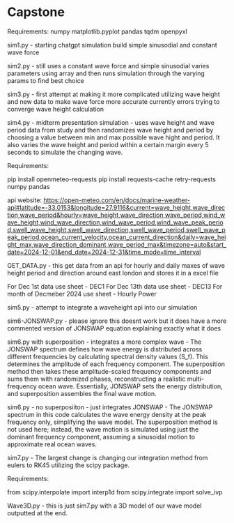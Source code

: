 # Capstone

Requirements: 
numpy 
matplotlib.pyplot 
pandas
tqdm
openpyxl

sim1.py - starting chatgpt simulation build simple sinusodial and constant wave force

sim2.py - still uses a constant wave force and simple sinusodial varies parameters using array and then runs simulation through the varying params to find best choice 

sim3.py - first attempt at making it more complicated utilizing wave height and new data to make wave force more accurate currently errors trying to converge wave height calculation

sim4.py - midterm presentation simulation - uses wave height and wave period data from study and then randomizes wave height and period by choosing a value between min and max possible wave hight and period. It also varies the wave height and period within a certain margin every 5 seconds to simulate the changing wave. 

Requirements: 

pip install openmeteo-requests
pip install requests-cache retry-requests numpy pandas

api website: https://open-meteo.com/en/docs/marine-weather-api#latitude=-33.0153&longitude=27.9116&current=wave_height,wave_direction,wave_period&hourly=wave_height,wave_direction,wave_period,wind_wave_height,wind_wave_direction,wind_wave_period,wind_wave_peak_period,swell_wave_height,swell_wave_direction,swell_wave_period,swell_wave_peak_period,ocean_current_velocity,ocean_current_direction&daily=wave_height_max,wave_direction_dominant,wave_period_max&timezone=auto&start_date=2024-12-01&end_date=2024-12-31&time_mode=time_interval

GET_DATA.py - this get data from an api for hourly and daily maxes of wave height period and direction around east london and stores it in a excel file 

For Dec 1st data use sheet - DEC1
For Dec 13th data use sheet - DEC13 
For month of Decmeber 2024 use sheet - Hourly Power

sim5.py - attempt to integrate a waveheight api into our simulation 

sim6-JONSWAP.py - please ignore this doesnt work but it does have a more commented version of JONSWAP equation explaining exactly what it does 

sim6.py with superposition  - integrates a more complex wave - The JONSWAP spectrum defines how wave energy is distributed across different frequencies by calculating spectral density values (S_f). This determines the amplitude of each frequency component. The superposition method then takes these amplitude-scaled frequency components and sums them with randomized phases, reconstructing a realistic multi-frequency ocean wave. Essentially, JONSWAP sets the energy distribution, and superposition assembles the final wave motion.

sim6.py - no superposiiton - just integrates JONSWAP - The JONSWAP spectrum in this code calculates the wave energy density at the peak frequency only, simplifying the wave model. The superposition method is not used here; instead, the wave motion is simulated using just the dominant frequency component, assuming a sinusoidal motion to approximate real ocean waves.

sim7.py - The largest change is changing our integration method from eulers to RK45 utilizing the scipy package. 

Requirements:

from scipy.interpolate import interp1d
from scipy.integrate import solve_ivp

Wave3D.py - this is just sim7.py with a 3D model of our wave model outputted at the end. 